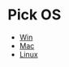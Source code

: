 <!--
GENERATED FILE - DO NOT EDIT
This file was generated by [MarkdownSnippets](https://github.com/SimonCropp/MarkdownSnippets).
Source File: /docs/mdsource/wiz/readme.source.md
To change this file edit the source file and then run MarkdownSnippets.
-->

# Pick OS

 * [Win](pickide_Win.md)
 * [Mac](pickide_Mac.md)
 * [Linux](pickide_Linux.md)

